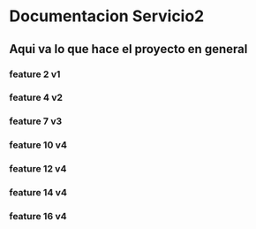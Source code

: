 # Documentacion Servicio2

## Aqui va lo que hace el proyecto en general

### feature 2 v1

### feature 4 v2

### feature 7 v3

### feature 10 v4

### feature 12 v4

### feature 14 v4

### feature 16 v4